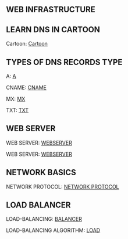 ## WEB INFRASTRUCTURE

## LEARN DNS IN  CARTOON

Cartoon: [Cartoon](https://howdns.work)

## TYPES  OF DNS RECORDS TYPE
A: [A](https://support.dnsimple.com/articles/a-record/)

CNAME: [CNAME](https://en.wikipedia.org/wiki/CNAME_record)

MX: [MX](https://en.wikipedia.org/wiki/MX_record)

TXT: [TXT](https://en.wikipedia.org/wiki/TXT_record)

## WEB SERVER

WEB SERVER: [WEBSERVER](https://en.wikipedia.org/wiki/Web_server)

WEB SERVER: [WEBSERVER](https://developer.mozilla.org/en-US/docs/Learn/Common_questions/Web_mechanics/What_is_a_web_server)


## NETWORK BASICS

NETWORK PROTOCOL: [NETWORK PROTOCOL](https://www.techtarget.com/searchnetworking/definition/protocol)

## LOAD BALANCER

LOAD-BALANCING: [BALANCER](https://www.thegeekstuff.com/2016/01/load-balancer-intro/)

LOAD-BALANCING ALGORITHM: [LOAD](https://community.f5.com/t5/technical-articles/intro-to-load-balancing-for-developers-the-algorithms/ta-p/273759)
